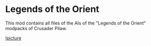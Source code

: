 # Legends of the Orient  
This mod contains all files of the AIs of the "Legends of the Orient" modpacks of Crusader Pilaw.

[!picture](Legends_Of_The_Orient.png) 
